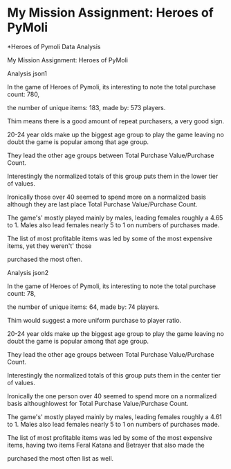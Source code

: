 # My Mission Assignment: Heroes of PyMoli
*Heroes of Pymoli Data Analysis

My Mission Assignment: Heroes of PyMoli

Analysis json1

In the game of Heroes of Pymoli, its interesting to note the total purchase count: 780,

the number of unique items: 183, made by: 573 players.

Thim means there is a good amount of repeat purchasers, a very good sign.

20-24 year olds make up the biggest age group to play the game leaving no doubt the game is popular among that age group.

They lead the other age groups between Total Purchase Value/Purchase Count.

Interestingly the normalized totals of this group puts them in the lower tier of values.

Ironically those over 40 seemed to spend more on a normalized basis although they are last place Total Purchase Value/Purchase Count.

The game's' mostly played mainly by males, leading females roughly a 4.65 to 1. Males also lead females nearly 5 to 1 on numbers of purchases made.

The list of most profitable items was led by some of the most expensive items, yet they weren't' those

purchased the most often.


Analysis json2

In the game of Heroes of Pymoli, its interesting to note the total purchase count: 78,

the number of unique items: 64, made by: 74 players.

Thim would suggest a more uniform purchase to player ratio.

20-24 year olds make up the biggest age group to play the game leaving no doubt the game is popular among that age group.

They lead the other age groups between Total Purchase Value/Purchase Count.

Interestingly the normalized totals of this group puts them in the center tier of values.

Ironically the one person over 40 seemed to spend more on a normalized basis althoughlowest for Total Purchase Value/Purchase Count.

The game's' mostly played mainly by males, leading females roughly a 4.61 to 1. Males also lead females nearly 5 to 1 on numbers of purchases made.

The list of most profitable items was led by some of the most expensive items, having two items Feral Katana and Betrayer that also made the

purchased the most often list as well.
